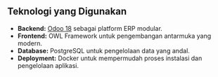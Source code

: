 ## Teknologi yang Digunakan
- **Backend:** [Odoo 18](https://www.odoo.com) sebagai platform ERP modular.
- **Frontend:** OWL Framework untuk pengembangan antarmuka yang modern.
- **Database:** PostgreSQL untuk pengelolaan data yang andal.
- **Deployment:** Docker untuk mempermudah proses instalasi dan pengelolaan aplikasi.
